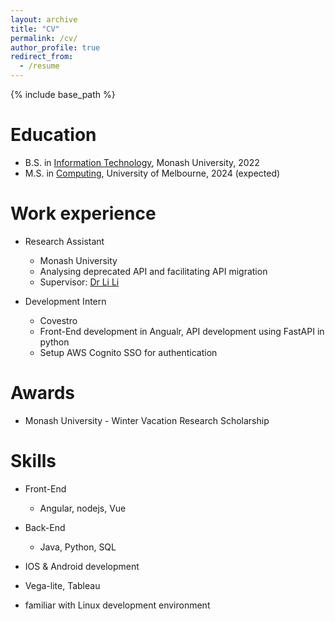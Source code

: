 ```yaml
---
layout: archive
title: "CV"
permalink: /cv/
author_profile: true
redirect_from:
  - /resume
---
```


{% include base_path %}

Education
======
* B.S. in [Information Technology](https://handbook.monash.edu/2020/courses/C2000?year=2020), Monash University, 2022
* M.S. in [Computing](https://handbook.unimelb.edu.au/2023/components/mc-it-spec-2-150/course-structure), University of Melbourne, 2024 (expected)

Work experience
======
* Research Assistant
  * Monash University
  * Analysing deprecated API and facilitating API migration
  * Supervisor: [Dr Li Li](https://lilicoding.github.io/)

* Development Intern
  * Covestro
  * Front-End development in Angualr, API development using FastAPI in python
  * Setup AWS Cognito SSO for authentication

Awards
======
* Monash University - Winter Vacation Research Scholarship
  
Skills
======
* Front-End
  * Angular, nodejs, Vue

* Back-End
  * Java, Python, SQL

* IOS & Android development
* Vega-lite, Tableau
* familiar with Linux development environment

<!-- Publications
======
  <ul>{% for post in site.publications %}
    {% include archive-single-cv.html %}
  {% endfor %}</ul>
  
Talks
======
  <ul>{% for post in site.talks %}
    {% include archive-single-talk-cv.html %}
  {% endfor %}</ul>
  
Teaching
======
  <ul>{% for post in site.teaching %}
    {% include archive-single-cv.html %}
  {% endfor %}</ul>
  
Service and leadership
======
* Currently signed in to 43 different slack teams -->
